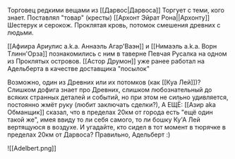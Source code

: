 Торговец редкими вещами из [[Дарвос|Дарвоса]] Торгует с теми, кого знает. Поставлял "товар" (кресты) [[Архонт Эйрат Рона||Архонту]] 
Шестерук и серокож. Проклятая кровь, потомок смешения древних с людьми.

[[Афиира Ариулис a.k.a. Аннаэль Агар'Ваэн]] и [[Нимаэль a.k.a. Ворн Тлинн'Орза]] познакомились с ним в таверне Певчая Русалка на одном из Проклятых островов.
[[Астор Друмон]] уже ранее работал на Адельберта в качестве доставщика "посылок"

Возможно, один из Древних или их потомков (как [[Куа Лей]])? Слишком дофига знает про Древних, слишком любознательный до всяких странных деталей и событий, но при этом не сильно удивляется, постоянно жмёт руку (любит заключать сделки?), А ЕЩЁ: [[Азир aka Обманщик]] сказал, что в пределах 20км от города есть "ещё один такой же", имея ввиду то ли себя самого, то ли бошку Ку'А Лей вертящуюся в воздухе. И угадайте, кто сидел в тот момент в тюрячке в пределах 20км от Дарвоса? Правильно, Адельберт :) 

![[Adelbert.png]]


